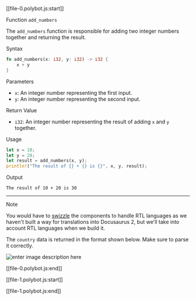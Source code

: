 [[file-0.polybot.js:start]]

Function `add_numbers`

The `add_numbers` function is responsible for adding two integer numbers together and returning the result.

Syntax

```rust
fn add_numbers(x: i32, y: i32) -> i32 {
    x + y
}
```

Parameters

- `x`: An integer number representing the first input.
- `y`: An integer number representing the second input.

Return Value

- `i32`: An integer number representing the result of adding `x` and `y` together.

Usage

```rust
let x = 10;
let y = 20;
let result = add_numbers(x, y);
println!("The result of {} + {} is {}", x, y, result);
```

Output

```
The result of 10 + 20 is 30
```

---

Note

You would have to [swizzle](https://v2.docusaurus.io/docs/cli/#docusaurus-swizzle) the components to handle RTL languages as we haven't built a way for translations into Docusaurus 2, but we'll take into account RTL languages when we build it.

The `country` data is returned in the format shown below. Make sure to parse it correctly.

![enter image description here](https://i.stack.imgur.com/cWI9H.png)

[[file-0.polybot.js:end]]

[[file-1.polybot.js:start]]



[[file-1.polybot.js:end]]